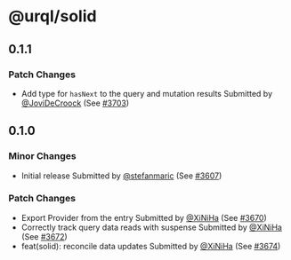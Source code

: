 # @urql/solid

## 0.1.1

### Patch Changes

- Add type for `hasNext` to the query and mutation results
  Submitted by [@JoviDeCroock](https://github.com/JoviDeCroock) (See [#3703](https://github.com/urql-graphql/urql/pull/3703))

## 0.1.0

### Minor Changes

- Initial release
  Submitted by [@stefanmaric](https://github.com/stefanmaric) (See [#3607](https://github.com/urql-graphql/urql/pull/3607))

### Patch Changes

- Export Provider from the entry
  Submitted by [@XiNiHa](https://github.com/XiNiHa) (See [#3670](https://github.com/urql-graphql/urql/pull/3670))
- Correctly track query data reads with suspense
  Submitted by [@XiNiHa](https://github.com/XiNiHa) (See [#3672](https://github.com/urql-graphql/urql/pull/3672))
- feat(solid): reconcile data updates
  Submitted by [@XiNiHa](https://github.com/XiNiHa) (See [#3674](https://github.com/urql-graphql/urql/pull/3674))
